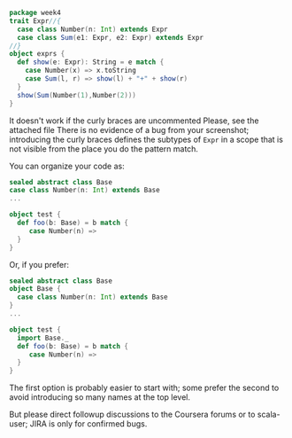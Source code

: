 ```scala
package week4
trait Expr//{
  case class Number(n: Int) extends Expr
  case class Sum(e1: Expr, e2: Expr) extends Expr
//}
object exprs {
  def show(e: Expr): String = e match {
    case Number(x) => x.toString
    case Sum(l, r) => show(l) + "+" + show(r)
  }
  show(Sum(Number(1),Number(2)))                  
}
```
It doesn't work if the curly braces are uncommented
Please, see the attached file
There is no evidence of a bug from your screenshot; introducing the curly braces defines the subtypes of `Expr` in a scope that is not visible from the place you do the pattern match.

You can organize your code as:

```scala
sealed abstract class Base
case class Number(n: Int) extends Base
...

object test {
  def foo(b: Base) = b match {
     case Number(n) =>
  }
}
```

Or, if you prefer:

```scala
sealed abstract class Base
object Base {
  case class Number(n: Int) extends Base
}
...

object test {
  import Base._
  def foo(b: Base) = b match {
     case Number(n) =>
  }
}
```

The first option is probably easier to start with; some prefer the second to avoid introducing so many names at the top level.

But please direct followup discussions to the Coursera forums or to scala-user; JIRA is only for confirmed bugs.
